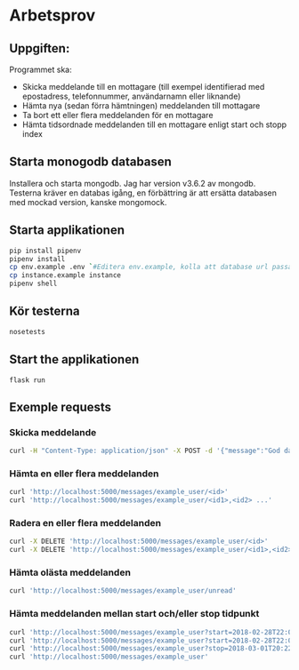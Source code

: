 # Arbetsprov

## Uppgiften:
Programmet ska:
* Skicka meddelande till en mottagare (till exempel identifierad med epostadress, telefonnummer, användarnamn eller liknande)
* Hämta nya (sedan förra hämtningen) meddelanden till mottagare
* Ta bort ett eller flera meddelanden för en mottagare
* Hämta tidsordnade meddelanden till en mottagare enligt start och stopp index

## Starta monogodb databasen
Installera och starta mongodb. Jag har version v3.6.2 av mongodb. Testerna kräver en databas igång, en förbättring är att ersätta databasen med mockad version, kanske mongomock.

## Starta applikationen
```bash
pip install pipenv
pipenv install
cp env.example .env `#Editera env.example, kolla att database url passar`
cp instance.example instance
pipenv shell
```

## Kör testerna
```bash
nosetests
```

## Start the applikationen
`flask run`

## Exemple requests
### Skicka meddelande
```Bash
curl -H "Content-Type: application/json" -X POST -d '{"message":"God day example_user!"}' http://localhost:5000/messages/example_user
```
### Hämta en eller flera meddelanden
```Bash
curl 'http://localhost:5000/messages/example_user/<id>'
curl 'http://localhost:5000/messages/example_user/<id1>,<id2> ...'
```
### Radera en eller flera meddelanden
```Bash
curl -X DELETE 'http://localhost:5000/messages/example_user/<id>'
curl -X DELETE 'http://localhost:5000/messages/example_user/<id1>,<id2>...'
```
### Hämta olästa meddelanden
```Bash
curl 'http://localhost:5000/messages/example_user/unread'
```
### Hämta meddelanden mellan start och/eller stop tidpunkt
```Bash
curl 'http://localhost:5000/messages/example_user?start=2018-02-28T22:01:31&stop=2018-03-01T20:22:07'
curl 'http://localhost:5000/messages/example_user?start=2018-02-28T22:01:31'
curl 'http://localhost:5000/messages/example_user?stop=2018-03-01T20:22:07'
curl 'http://localhost:5000/messages/example_user'
```
